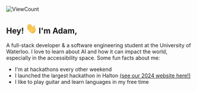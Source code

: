 ![ViewCount](https://views.whatilearened.today/views/github/azselim/azselim.svg?cache=remove)

## Hey! <img src="https://raw.githubusercontent.com/azselim/azselim/refs/heads/main/wave.gif" width="30"> I'm Adam,

A full-stack developer & a software engineering student at the University of Waterloo. I love to learn about AI and how it can impact the world, especially in the accessibility space. Some fun facts about me:
- I'm at hackathons every other weekend
- I launched the largest hackathon in Halton [(see our 2024 website here!)](https://2024.eurekahacks.ca/)
- I like to play guitar and learn languages in my free time

<!--
**azselim/azselim** is a ✨ _special_ ✨ repository because its `README.md` (this file) appears on your GitHub profile.

Here are some ideas to get you started:

- 🔭 I’m currently working on ...
- 🌱 I’m currently learning ...
- 👯 I’m looking to collaborate on ...
- 🤔 I’m looking for help with ...
- 💬 Ask me about ...
- 📫 How to reach me: ...
- 😄 Pronouns: ...
- ⚡ Fun fact: ...
-->
